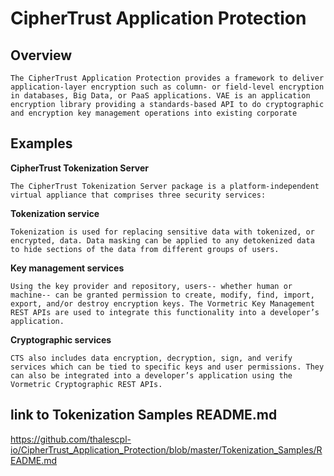 # CipherTrust Application Protection

## Overview

`The CipherTrust Application Protection provides a framework to deliver application-layer encryption such as column- or field-level encryption in databases, Big Data, or PaaS applications. VAE is an application encryption library providing a standards-based API to do cryptographic and encryption key management operations into existing corporate`

## Examples

**CipherTrust Tokenization Server**

`The CipherTrust Tokenization Server package is a platform-independent virtual appliance that comprises three security services:`

**Tokenization service**

`Tokenization is used for replacing sensitive data with tokenized, or encrypted, data. Data masking can be applied to any detokenized data to hide sections of the data from different groups of users.`

**Key management services**

`Using the key provider and repository, users-- whether human or machine-- can be granted permission to create, modify, find, import, export, and/or destroy encryption keys. The Vormetric Key Management REST APIs are used to integrate this functionality into a developer’s application.`

**Cryptographic services**

`CTS also includes data encryption, decryption, sign, and verify services which can be tied to specific keys and user permissions. They can also be integrated into a developer’s application using the Vormetric Cryptographic REST APIs.`

## link to Tokenization Samples README.md
https://github.com/thalescpl-io/CipherTrust_Application_Protection/blob/master/Tokenization_Samples/README.md